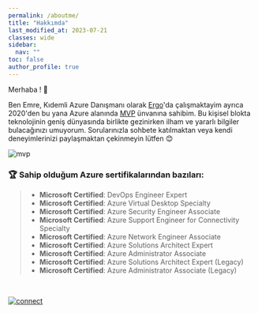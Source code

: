 ```yaml
---
permalink: /aboutme/
title: "Hakkımda"
last_modified_at: 2023-07-21
classes: wide
sidebar:
  nav: ""
toc: false
author_profile: true
---
```


Merhaba ! 👋

Ben Emre, Kıdemli Azure Danışmanı olarak [Ergo](https://www.ergogroup.ie/)'da çalışmaktayim ayrıca 2020'den bu yana Azure alanında [MVP](https://mvp.microsoft.com/en-us/PublicProfile/5003961?fullName=Emre%20MARTIN) ünvanına sahibim.
Bu kişisel blokta teknolojinin geniş dünyasında birlikte gezinirken ilham ve yararlı bilgiler bulacağınızı umuyorum.
Sorularınızla sohbete katılmaktan veya kendi deneyimlerinizi paylaşmaktan çekinmeyin lütfen 😊

![mvp](https://github.com/martin3mre/martin3mre/assets/139574902/754414db-6af7-449a-b190-78e0bc560c61)


### 🏆 Sahip olduğum Azure sertifikalarından bazıları:
>* **Microsoft Certified**: DevOps Engineer Expert
>* **Microsoft Certified**: Azure Virtual Desktop Specialty
>* **Microsoft Certified**: Azure Security Engineer Associate
>* **Microsoft Certified**: Azure Support Engineer for Connectivity Specialty
> * **Microsoft Certified**: Azure Network Engineer Associate
> * **Microsoft Certified**: Azure Solutions Architect Expert
> * **Microsoft Certified**: Azure Administrator Associate
>* **Microsoft Certified**: Azure Solutions Architect Expert (Legacy)
>* **Microsoft Certified**: Azure Administrator Associate (Legacy)

<br/>

[![connect](https://github.com/martin3mre/martin3mre/assets/139574902/dd490bfa-ce0a-4ccf-939c-efabe0c2e461)](https://www.linkedin.com/in/martinemre)






